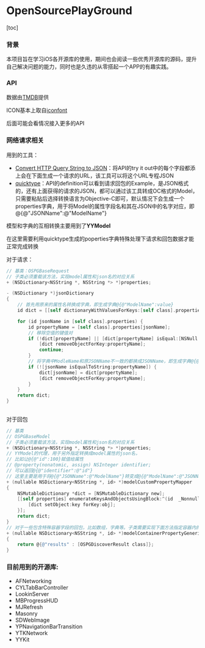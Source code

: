 # OpenSourcePlayGround

[toc]

### 背景
本项目旨在学习iOS各开源库的使用，期间也会阅读一些优秀开源库的源码，提升自己解决问题的能力，同时也是久违的从零搭起一个APP的有趣实践。
### API
数据由[TMDB](https://developers.themoviedb.org/3/getting-started/introduction)提供

ICON基本上取自[iconfont](https://www.iconfont.cn/?spm=a313x.7781069.1998910419.d4d0a486a)

后面可能会看情况接入更多的API

### 网络请求相关

用到的工具：

- [Convert HTTP Query String to JSON](https://www.convertonline.io/convert/query-string-to-json)：将API的try it out中的每个字段都添上会在下面生成一个请求的URL，该工具可以将这个URL专程JSON
- [quicktype](https://app.quicktype.io/#l=cs&r=json2csharp)：API的definition可以看到请求回包的Example，是JSON格式的，还有上面获得的请求的JSON，都可以通过该工具转成OC格式的Model，只需要粘贴后选择转换语言为Objective-C即可，默认情况下会生成一个properties字典，用于将Model的属性字段名和其在JSON中的名字对应，即@{@"JSONName":@"ModelName"}

模型和字典的互相转换主要用到了**YYModel**

在这里需要利用quicktype生成的poperties字典特殊处理下请求和回包数据才能正常完成转换

对于请求：

```objective-c
// 基类：OSPGBaseRequest
// 子类必须重载该方法，实现model属性和json名的对应关系
+ (NSDictionary<NSString *, NSString *> *)properties;

- (NSDictionary *)jsonDictionary
{
    // 首先用原来的属性名转换成字典，即生成字典@{@"ModelName":value}
    id dict = [[self dictionaryWithValuesForKeys:[self class].properties.allValues] mutableCopy];

    for (id jsonName in [self class].properties) {
        id propertyName = [self class].properties[jsonName];
        // 移除空值的键值对
        if (!dict[propertyName] || [dict[propertyName] isEqual:[NSNull null]]) {
            [dict removeObjectForKey:propertyName];
            continue;
        }
        // 将字典中ModleName和原JSONName不一致的都换成JSONName，即生成字典@{@"JSONName":value}
        if (![jsonName isEqualToString:propertyName]) {
            dict[jsonName] = dict[propertyName];
            [dict removeObjectForKey:propertyName];
        }
    }
    return dict;
}
   
```

对于回包

```objective-c
// 基类
// OSPGBaseModel
// 子类必须重载该方法，实现model属性和json名的对应关系
+ (NSDictionary<NSString *, NSString *> *)properties;
// YYModel的代理，用于另外指定转换成model属性的json名，
// 比如让@{@"id":100}赋值给属性
// @property(nonatomic, assign) NSInteger identifier;
// 可以返回@{@"identifier":@"id"}
// 这里主要是用于将@{@"JSONName":@"ModelName"}转变成@{@"ModelName":@"JSONName"}
+ (nullable NSDictionary<NSString *, id> *)modelCustomPropertyMapper
{
    NSMutableDictionary *dict = [NSMutableDictionary new];
    [[self properties] enumerateKeysAndObjectsUsingBlock:^(id  _Nonnull key, id  _Nonnull obj, BOOL * _Nonnull stop) {
        [dict setObject:key forKey:obj];
    }];
    return dict;
}
// 对于一些包含特殊容器字段的回包，比如数组，字典等。子类需要实现下面方法指定容器内的数据类型，该示例表示results是包含多个OSPGDiscoverResult的数组
+ (nullable NSDictionary<NSString *, id> *)modelContainerPropertyGenericClass
{
    return @{@"results" : [OSPGDiscoverResult class]};
}
```





### 目前用到的开源库:
- AFNetworking
- CYLTabBarController
- LookinServer
- MBProgressHUD
- MJRefresh
- Masonry
- SDWebImage
- YPNavigationBarTransition
- YTKNetwork
- YYKit

